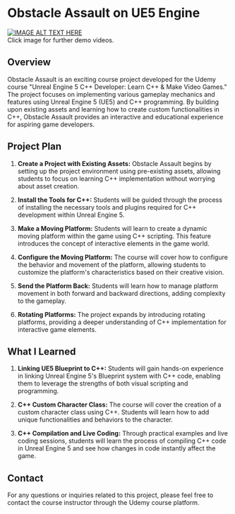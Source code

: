 # Obstacle Assault on UE5 Engine

[![IMAGE ALT TEXT HERE](https://img.youtube.com/vi/KM6Zf0uKisg/0.jpg)](https://youtu.be/KM6Zf0uKisg)<br/>
Click image for further demo videos.

## Overview

Obstacle Assault is an exciting course project developed for the Udemy course "Unreal Engine 5 C++ Developer: Learn C++ & Make Video Games." The project focuses on implementing various gameplay mechanics and features using Unreal Engine 5 (UE5) and C++ programming. By building upon existing assets and learning how to create custom functionalities in C++, Obstacle Assault provides an interactive and educational experience for aspiring game developers.

## Project Plan

1. **Create a Project with Existing Assets:** Obstacle Assault begins by setting up the project environment using pre-existing assets, allowing students to focus on learning C++ implementation without worrying about asset creation.

2. **Install the Tools for C++:** Students will be guided through the process of installing the necessary tools and plugins required for C++ development within Unreal Engine 5.

3. **Make a Moving Platform:** Students will learn to create a dynamic moving platform within the game using C++ scripting. This feature introduces the concept of interactive elements in the game world.

4. **Configure the Moving Platform:** The course will cover how to configure the behavior and movement of the platform, allowing students to customize the platform's characteristics based on their creative vision.

5. **Send the Platform Back:** Students will learn how to manage platform movement in both forward and backward directions, adding complexity to the gameplay.

6. **Rotating Platforms:** The project expands by introducing rotating platforms, providing a deeper understanding of C++ implementation for interactive game elements.

## What I Learned

1. **Linking UE5 Blueprint to C++:** Students will gain hands-on experience in linking Unreal Engine 5's Blueprint system with C++ code, enabling them to leverage the strengths of both visual scripting and programming.

2. **C++ Custom Character Class:** The course will cover the creation of a custom character class using C++. Students will learn how to add unique functionalities and behaviors to the character.

3. **C++ Compilation and Live Coding:** Through practical examples and live coding sessions, students will learn the process of compiling C++ code in Unreal Engine 5 and see how changes in code instantly affect the game.

## Contact

For any questions or inquiries related to this project, please feel free to contact the course instructor through the Udemy course platform.
